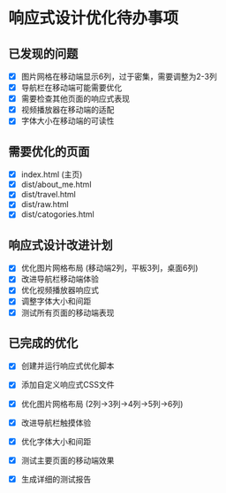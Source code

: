 # 响应式设计优化待办事项

## 已发现的问题
- [x] 图片网格在移动端显示6列，过于密集，需要调整为2-3列
- [x] 导航栏在移动端可能需要优化
- [x] 需要检查其他页面的响应式表现
- [x] 视频播放器在移动端的适配
- [x] 字体大小在移动端的可读性

## 需要优化的页面
- [x] index.html (主页)
- [x] dist/about_me.html
- [x] dist/travel.html
- [x] dist/raw.html
- [x] dist/catogories.html

## 响应式设计改进计划
- [x] 优化图片网格布局 (移动端2列，平板3列，桌面6列)
- [x] 改进导航栏移动端体验
- [x] 优化视频播放器响应式
- [x] 调整字体大小和间距
- [x] 测试所有页面的移动端表现

## 已完成的优化
- [x] 创建并运行响应式优化脚本
- [x] 添加自定义响应式CSS文件
- [x] 优化图片网格布局 (2列→3列→4列→5列→6列)
- [x] 改进导航栏触摸体验
- [x] 优化字体大小和间距
- [x] 测试主要页面的移动端效果
- [x] 生成详细的测试报告


